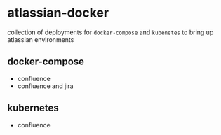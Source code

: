 # atlassian-docker

collection of deployments for `docker-compose` and `kubenetes` to bring up atlassian environments

## docker-compose

- confluence
- confluence and jira

## kubernetes

- confluence
